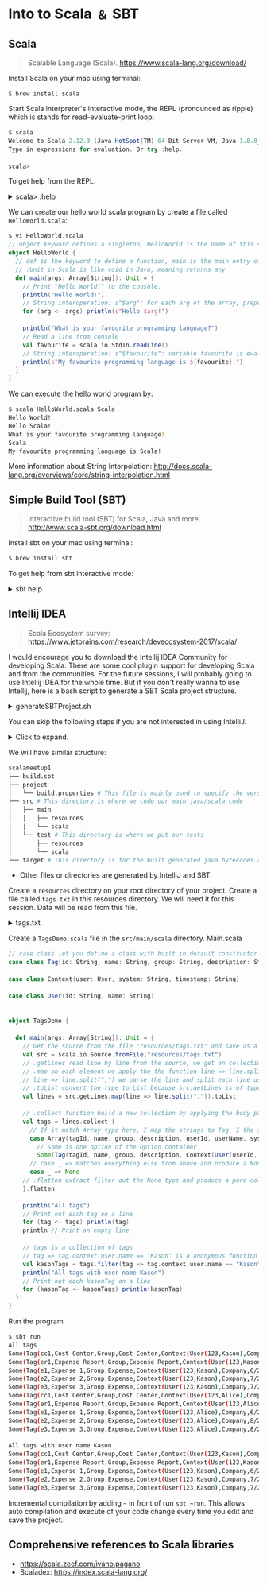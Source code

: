 # Into to Scala &#65120; SBT

## Scala

> Scalable Language (Scala).
> https://www.scala-lang.org/download/

Install Scala on your mac using terminal:
```
$ brew install scala
```
Start Scala interpreter's interactive mode, the REPL (pronounced as ripple) which is stands for read-evaluate-print loop.
```scala
$ scala
Welcome to Scala 2.12.3 (Java HotSpot(TM) 64-Bit Server VM, Java 1.8.0_65).
Type in expressions for evaluation. Or try :help.

scala>
```
To get help from the REPL:

<details>
  <summary>scala> :help</summary>
  
  ```scala
  scala> :help
  All commands can be abbreviated, e.g., :he instead of :help.
  :edit <id>|<line>        edit history
  :help [command]          print this summary or command-specific help
  :history [num]           show the history (optional num is commands to show)
  :h? <string>             search the history
  :imports [name name ...] show import history, identifying sources of names
  :implicits [-v]          show the implicits in scope
  :javap <path|class>      disassemble a file or class name
  :line <id>|<line>        place line(s) at the end of history
  :load <path>             interpret lines in a file
  :paste [-raw] [path]     enter paste mode or paste a file
  :power                   enable power user mode
  :quit                    exit the interpreter
  :replay [options]        reset the repl and replay all previous commands
  :require <path>          add a jar to the classpath
  :reset [options]         reset the repl to its initial state, forgetting all session entries
  :save <path>             save replayable session to a file
  :sh <command line>       run a shell command (result is implicitly => List[String])
  :settings <options>      update compiler options, if possible; see reset
  :silent                  disable/enable automatic printing of results
  :type [-v] <expr>        display the type of an expression without evaluating it
  :kind [-v] <type>        display the kind of a type. see also :help kind
  :warnings                show the suppressed warnings from the most recent line which had any
  ```
</details>


We can create our hello world scala program by create a file called `HelloWorld.scala`:
```scala
$ vi HelloWorld.scala
// object keyword defines a singleton, HelloWorld is the name of this singleton.
object HelloWorld {
  // def is the keyword to define a function, main is the main entry of this program. args is array of string like java, you can pass in some string to this program.
  // :Unit in Scala is like void in Java, meaning returns any
  def main(args: Array[String]): Unit = { 
    // Print "Hello World!" to the console.
    println("Hello World!")
    // String interoperation: s"$arg": For each arg of the array, prepend Hello to it and append ! at the end and print it out.
    for (arg <- args) println(s"Hello $arg!")
     
    println("What is your favourite programming language?")
    // Read a line from console
    val favourite = scala.io.StdIn.readLine()
    // String interoperation: s"$favourite": variable favourite is evaluated first and then put back to the string
    println(s"My favourite programming language is ${favourite}!")
  }
}
```
We can execute the hello world program by:
```bash
$ scala HelloWorld.scala Scala
Hello World!
Hello Scala!
What is your favourite programming language?
Scala
My favourite programming language is Scala!
```
More information about String Interpolation: http://docs.scala-lang.org/overviews/core/string-interpolation.html

## Simple Build Tool (SBT)

> Interactive build tool (SBT) for Scala, Java and more. 
> http://www.scala-sbt.org/download.html

Install sbt on your mac using terminal:
```bash
$ brew install sbt
```
To get help from sbt interactive mode:

<details>
  <summary>sbt help</summary>
  
  ```bash
  $ sbt
  > help
  
    help                                    Displays this help message or prints detailed help on requested commands (run 'help <command>').
    completions                             Displays a list of completions for the given argument string (run 'completions <string>').
    about                                   Displays basic information about sbt and the build.
    tasks                                   Lists the tasks defined for the current project.
    settings                                Lists the settings defined for the current project.
    reload                                  (Re)loads the current project or changes to plugins project or returns from it.
    projects                                Lists the names of available projects or temporarily adds/removes extra builds to the session.
    project                                 Displays the current project or changes to the provided `project`.
    set [every] <setting>                   Evaluates a Setting and applies it to the current project.
    session                                 Manipulates session settings.  For details, run 'help session'.
    inspect [uses|tree|definitions] <key>   Prints the value for 'key', the defining scope, delegates, related definitions, and dependencies.
    <log-level>                             Sets the logging level to 'log-level'.  Valid levels: debug, info, warn, error
    plugins                                 Lists currently available plugins.
    ; <command> (; <command>)*              Runs the provided semicolon-separated commands.
    ~ <command>                             Executes the specified command whenever source files change.
    last                                    Displays output from a previous command or the output from a specific task.
    last-grep                               Shows lines from the last output for 'key' that match 'pattern'.
    export <tasks>+                         Executes tasks and displays the equivalent command lines.
    exit                                    Terminates the build.
    --<command>                             Schedules a command to run before other commands on startup.
    show <key>                              Displays the result of evaluating the setting or task associated with 'key'.
    all <task>+                             Executes all of the specified tasks concurrently.
  
  More command help available using 'help <command>' for:
    !, +, ++, <, alias, append, apply, eval, iflast, onFailure, reboot, shell
  
  ```
  
</details>

## Intellij IDEA

> Scala Ecosystem survey: https://www.jetbrains.com/research/devecosystem-2017/scala/

I would encourage you to download the Intellij IDEA Community for developing Scala. There are some cool plugin support for developing Scala and from the communities.
For the future sessions, I will probably going to use Intellij IDEA for the whole time.
But if you don't really wanna to use Intellij, here is a bash script to generate a SBT Scala project structure.

<details>
  <summary>generateSBTProject.sh</summary>

```bash
$ vi generateSBTProject.sh
#!/bin/sh
NAME=$1
PROJECT_VERSION=$2
SCALA_VERSION=$3
 
if [ ! $# == 3 ];then
    echo "Usage: generateSBTProject [project_name] [project_version] [scala_version]"
    echo "You must specify the sbt project name, project version and scala version of a file/directory to be removed."
    echo ""
    exit 1
fi
 
mkdir ${NAME}
cd ${NAME}
mkdir -p src/{main,test}/{java,resources,scala}
mkdir project target
echo 'sbt.version=0.13.15' > project/build.properties
 
# create an initial build.sbt file
echo "name := "${NAME}"
version := "${PROJECT_VERSION}"
scalaVersion := "${SCALA_VERSION}"" > build.sbt
```
</details>


You can skip the following steps if you are not interested in using IntelliJ.

<details>
  <summary>Click to expand.</summary>

For IntelliJ IDEA user, create a new project by select Scala > SBT and click Next:
![SelectSBT](https://github.com/kasonchan/scalameetups/blob/scalameetup1/scalameetup1/images/SelectSBT.png)

Enter the project name scalameetup1 and click OK and you will have a project like this.
![scalameetup1](https://github.com/kasonchan/scalameetups/blob/scalameetup1/scalameetup1/images/scalameetup1.png)

</details>


We will have similar structure:
```bash
scalameetup1
├── build.sbt
├── project
│   └── build.properties # This file is mainly used to specify the version of sbt
├── src # This directory is where we code our main java/scala code
│   ├── main
│   │   ├── resources
│   │   └── scala
│   └── test # This directory is where we put our tests
│       ├── resources
│       └── scala
└── target # This directory is for the built generated java bytecodes and classes
```
- Other files or directories are generated by IntelliJ and SBT.

Create a `resources` directory on your root directory of your project. Create a 
file called `tags.txt` in this resources directory. We will need it for this 
session. Data will be read from this file.

<details>
  <summary>tags.txt</summary

```text
cc1,Cost Center,Group,Cost Center,123,Kason,Company,7/21
er1,Expense Report,Group,Expense Report,123,Kason,Company,3/21
e1,Expense 1,Group,Expense,123,Kason,Company,6/21
e2,Expense 2,Group,Expense,123,Kason,Company,7/21
e3,Expense 3,Group,Expense,123,Kason,Company,7/21
cc1,Cost Center,Group,Cost Center,123,Alice,Company,8/20
er1,Expense Report,Group,Expense Report,123,Alice,Company,5/21
e1,Expense 1,Group,Expense,123,Alice,Company,6/21
e2,Expense 2,Group,Expense,123,Alice,Company,8/20
e3,Expense 3,Group,Expense,123,Alice,Company,8/20
```
</details>


Create a `TagsDemo.scala` file in the `src/main/scala` directory.
Main.scala

```scala
// case class let you define a class with built in default constructor of the parameters and getter method. hashcode, equals, toString are come for free and they are serializable by default. You do not need the new keyword to instantiate the class as in line 19 Tag(...).
case class Tag(id: String, name: String, group: String, description: String, context: Context)
 
case class Context(user: User, system: String, timestamp: String)
 
case class User(id: String, name: String)
 
 
object TagsDemo {
 
  def main(args: Array[String]): Unit = {
    // Get the source from the file "resources/tags.txt" and save as a immutable value src
    val src = scala.io.Source.fromFile("resources/tags.txt")
    // .getLines read line by line from the source, we get an collection of strings
    // .map on each element we apply the the function line => line.split(",")
    // line => line.split(",") we parse the line and split each line using "," as delimiter to collection of strings
    // .toList convert the type to List because src.getLines is of type of Iterator
    val lines = src.getLines.map(line => line.split(",")).toList
 
    // .collect function build a new collection by applying the body partial function to each elements in this case, we want to transform data to Tags
    val tags = lines.collect {
      // If it match Array type here, I map the strings to Tag, I the strings in the Array differently to distinguish them easily
      case Array(tagId, name, group, description, userId, userName, system, timestamp) =>
        // Some is one option of the Option container
        Some(Tag(tagId, name, group, description, Context(User(userId, userName), system, timestamp)))
      // case _ => matches everything else from above and produce a None, None is one option of the Option container/monand
      case _ => None
    // .flatten extract filter out the None type and produce a pure collection of Tag
    }.flatten
 
    println("All tags")
    // Print out each tag on a line
    for (tag <- tags) println(tag)
    println // Print an empty line
 
    // tags is a collection of tags
    // tag => tag.context.user.name == "Kason" is a anonymous function that returns true if user name match "Kason" otherwise returns false
    val kasonTags = tags.filter(tag => tag.context.user.name == "Kason")
    println("All tags with user name Kason")
    // Print out each kasonTag on a line
    for (kasonTag <- kasonTags) println(kasonTag)
  }
}
```

Run the program
```bash
$ sbt run
All tags
Some(Tag(cc1,Cost Center,Group,Cost Center,Context(User(123,Kason),Company,7/21)))
Some(Tag(er1,Expense Report,Group,Expense Report,Context(User(123,Kason),Company,3/21)))
Some(Tag(e1,Expense 1,Group,Expense,Context(User(123,Kason),Company,6/21)))
Some(Tag(e2,Expense 2,Group,Expense,Context(User(123,Kason),Company,7/21)))
Some(Tag(e3,Expense 3,Group,Expense,Context(User(123,Kason),Company,7/21)))
Some(Tag(cc1,Cost Center,Group,Cost Center,Context(User(123,Alice),Company,8/20)))
Some(Tag(er1,Expense Report,Group,Expense Report,Context(User(123,Alice),Company,5/21)))
Some(Tag(e1,Expense 1,Group,Expense,Context(User(123,Alice),Company,6/21)))
Some(Tag(e2,Expense 2,Group,Expense,Context(User(123,Alice),Company,8/20)))
Some(Tag(e3,Expense 3,Group,Expense,Context(User(123,Alice),Company,8/20)))
 
All tags with user name Kason
Some(Tag(cc1,Cost Center,Group,Cost Center,Context(User(123,Kason),Company,7/21)))
Some(Tag(er1,Expense Report,Group,Expense Report,Context(User(123,Kason),Company,3/21)))
Some(Tag(e1,Expense 1,Group,Expense,Context(User(123,Kason),Company,6/21)))
Some(Tag(e2,Expense 2,Group,Expense,Context(User(123,Kason),Company,7/21)))
Some(Tag(e3,Expense 3,Group,Expense,Context(User(123,Kason),Company,7/21)))
```

Incremental compilation by adding `~` in front of run `sbt ~run`. This allows auto compilation and execute of your code change every time you edit and save the project.

## Comprehensive references to Scala libraries

- https://scala.zeef.com/ivano.pagano
- Scaladex: https://index.scala-lang.org/
